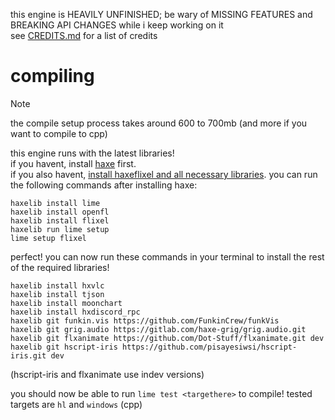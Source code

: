 this engine is HEAVILY UNFINISHED; be wary of MISSING FEATURES and BREAKING API CHANGES while i keep working on it<br>
see [CREDITS.md](CREDITS.md) for a list of credits

# compiling

> [!NOTE]
> the compile setup process takes around 600 to 700mb (and more if you want to compile to cpp)

this engine runs with the latest libraries!<br>
if you havent, install [haxe](https://haxe.org/download/) first.<br>
if you also havent, [install haxeflixel and all necessary libraries](https://haxeflixel.com/documentation/install-haxeflixel/). you can run the following commands after installing haxe:
```console
haxelib install lime
haxelib install openfl
haxelib install flixel
haxelib run lime setup
lime setup flixel
```
perfect! you can now run these commands in your terminal to install the rest of the required libraries!
```console
haxelib install hxvlc
haxelib install tjson
haxelib install moonchart
haxelib install hxdiscord_rpc
haxelib git funkin.vis https://github.com/FunkinCrew/funkVis
haxelib git grig.audio https://gitlab.com/haxe-grig/grig.audio.git
haxelib git flxanimate https://github.com/Dot-Stuff/flxanimate.git dev
haxelib git hscript-iris https://github.com/pisayesiwsi/hscript-iris.git dev
```
(hscript-iris and flxanimate use indev versions)

you should now be able to run `lime test <targethere>` to compile! tested targets are `hl` and `windows` (cpp)
